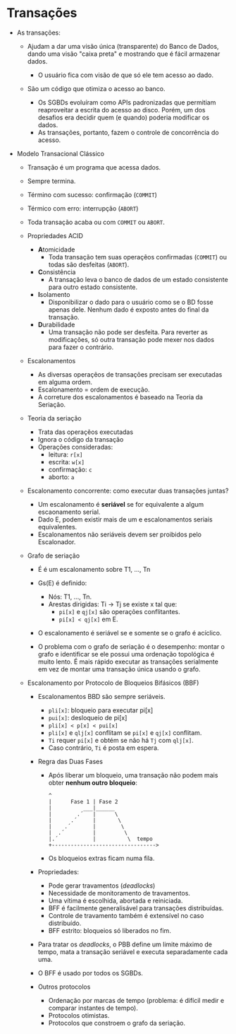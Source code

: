 Transações
===========

- As transações:
  - Ajudam a dar uma visão única (transparente) do Banco de Dados, dando
    uma visão "caixa preta" e mostrando que é fácil armazenar dados.
    - O usuário fica com visão de que só ele tem acesso ao dado.

  - São um código que otimiza o acesso ao banco.
    - Os SGBDs evoluíram como APIs padronizadas que permitiam reaproveitar
      a escrita do acesso ao disco. Porém, um dos desafios era decidir quem
      (e quando) poderia modificar os dados.
    - As transações, portanto, fazem o controle de concorrência do acesso.

- Modelo Transacional Clássico
  - Transação é um programa que acessa dados.
  - Sempre termina.
  - Término com sucesso: confirmação (`COMMIT`)
  - Térmico com erro: interrupção (`ABORT`)
  - Toda transação acaba ou com `COMMIT` ou `ABORT`.

  - Propriedades ACID
    - **A**tomicidade
      - Toda transação tem suas operaçẽos confirmadas (`COMMIT`) ou todas
        são desfeitas (`ABORT`).
    - **C**onsistência
      - A transação leva o banco de dados de um estado consistente para
        outro estado consistente.
    - **I**solamento
      - Disponibilizar o dado para o usuário como se o BD fosse apenas dele.
        Nenhum dado é exposto antes do final da transação.
    - **D**urabilidade
      - Uma transação não pode ser desfeita. Para reverter as modificações,
        só outra transação pode mexer nos dados para fazer o contrário.

  - Escalonamentos
    - As diversas operaçẽos de transações precisam ser executadas em
      alguma ordem.
    - Escalonamento = ordem de execução.
    - A correture dos escalonamentos é baseado na Teoria da Seriação.

  - Teoria da seriação
    - Trata das operaçẽos executadas
    - Ignora o código da transação
    - Operações consideradas:
      - leitura:     `r[x]`
      - escrita:     `w[x]`
      - confirmação: `c`
      - aborto:      `a`

  - Escalonamento concorrente: como executar duas transações juntas?
    - Um escalonamento é **seriável** se for equivalente a algum
      escaonamento serial.
    - Dado E, podem existir mais de um e escalonamentos seriais equivalentes.
    - Escalonamentos não seriáveis devem ser proibidos pelo Escalonador.

  - Grafo de seriação
    - É é um escalonamento sobre T1, ..., Tn
    - Gs(E) é definido:
      - Nós: T1, ..., Tn.
      - Arestas dirigidas: Ti -> Tj se existe x tal que:
        - `pi[x]` e `qj[x]` são operações conflitantes.
        - `pi[x] < qj[x]` em E.

    - O escalonamento é seriável se e somente se o grafo é acíclico.
    
    - O problema com o grafo de seriação é o desempenho: montar o grafo e
      identificar se ele possui uma ordenação topológica é muito lento.
      É mais rápido executar as transações serialmente em vez de montar
      uma transação única usando o grafo.

  - Escalonamento por Protocolo de Bloqueios Bifásicos (BBF)
    - Escalonamentos BBD são sempre seriáveis.
      - `pli[x]`: bloqueio para executar pi[x]
      - `pui[x]`: desloqueio de pi[x]
      - `pli[x] < p[x] < pui[x]`
      - `pli[x]` e `qlj[x]` conflitam se `pi[x]` e `qj[x]` conflitam.
      - `Ti` requer `pi[x]` e obtém se não há `Tj` com `qlj[x]`.
      - Caso contrário, `Ti` é posta em espera.

    - Regra das Duas Fases
      - Após liberar um bloqueio, uma transação não podem mais obter **nenhum
        outro bloqueio**:
        ```
        ^
        |      Fase 1 | Fase 2
        |          ___|______
        |        .´   |      \
        |      .´     |       \
        |    .´       |        \
        |  .´         |         \
        |.´           |          \  tempo
        +--------------------------------->
        ```
      - Os bloqueios extras ficam numa fila.

    - Propriedades:
      - Pode gerar travamentos (*deadlocks*)
      - Necessidade de monitoramento de travamentos.
      - Uma vítima é escolhida, abortada e reiniciada.
      - BFF é facilmente generalisável para transações distribuídas.
      - Controle de travamento também é extensível no caso distribuído.
      - BFF estrito: bloqueios só liberados no fim.

    - Para tratar os *deadlocks*, o PBB define um limite máximo de tempo,
      mata a transação seriável e executa separadamente cada uma.

    - O BFF é usado por todos os SGBDs.

    - Outros protocolos
      - Ordenação por marcas de tempo (problema: é difícil medir e comparar
        instantes de tempo).
      - Protocolos otimistas.
      - Protocolos que constroem o grafo da seriação.

